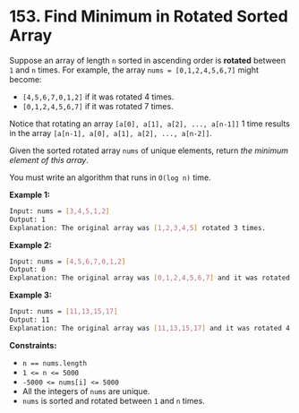 # 153. Find Minimum in Rotated Sorted Array

Suppose an array of length `n` sorted in ascending order is **rotated** between `1` and `n` times. For example, the array `nums = [0,1,2,4,5,6,7]` might become:

- `[4,5,6,7,0,1,2]` if it was rotated 4 times.
- `[0,1,2,4,5,6,7]` if it was rotated 7 times.

Notice that rotating an array `[a[0], a[1], a[2], ..., a[n-1]]` 1 time results in the array `[a[n-1], a[0], a[1], a[2], ..., a[n-2]]`.

Given the sorted rotated array `nums` of unique elements, return *the minimum element of this array*.

You must write an algorithm that runs in `O(log n)` time.

**Example 1:**

```sh
Input: nums = [3,4,5,1,2]
Output: 1
Explanation: The original array was [1,2,3,4,5] rotated 3 times.
```

**Example 2:**

```sh
Input: nums = [4,5,6,7,0,1,2]
Output: 0
Explanation: The original array was [0,1,2,4,5,6,7] and it was rotated 4 times.
```

**Example 3:**

```sh
Input: nums = [11,13,15,17]
Output: 11
Explanation: The original array was [11,13,15,17] and it was rotated 4 times. 
```

**Constraints:**

- `n == nums.length`
- `1 <= n <= 5000`
- `-5000 <= nums[i] <= 5000`
- All the integers of `nums` are unique.
- `nums` is sorted and rotated between `1` and `n` times.

